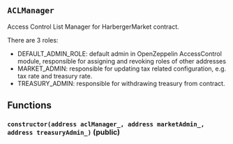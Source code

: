 ## `ACLManager`

Access Control List Manager for HarbergerMarket contract.

There are 3 roles:

- DEFAULT_ADMIN_ROLE: default admin in OpenZeppelin AccessControl module, responsible for assigning and revoking roles of other addresses
- MARKET_ADMIN: responsible for updating tax related configuration, e.g. tax rate and treasury rate.
- TREASURY_ADMIN: responsible for withdrawing treasury from contract.

## Functions

### `constructor(address aclManager_, address marketAdmin_, address treasuryAdmin_)` (public)
